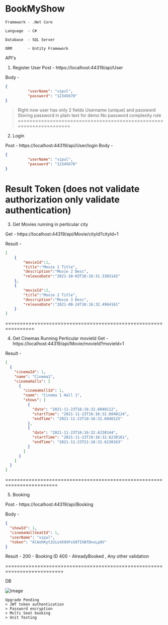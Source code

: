 # BookMyShow
```
Framework - .Net Core

Language  - C#

Database  - SQL Server

ORM       - Entity Framework
```

API's

1. Register User
Post - https://localhost:44319/api/User

Body - 
```json
{
		  "userName": "vipul",
		  "password": "12345678"
}
```
	
> Right now user has only 2 fields Username (unique) and password 
> Storing password in plain text for demo 
> No password complexity rule
====================================================================
2. Login

Post - https://localhost:44319/api/User/login
Body - 
```json
{
		  "userName": "vipul",
		  "password": "12345678"
}
```

Result Token  (does not validate authorization only validate authentication)
=====================================================================
3. Get Movies running in perticular city

Get - https://localhost:44319/api/Movie/cityId?cityId=1

Result - 
```json
[ 
	{
		"movieId":1,
		"title":"Movie 1 Title", 
		"description":"Movie 2 Desc",
		"releaseDate":"2021-10-03T16:16:31.3383142" 
	}, 
	{
		"movieId":2,
		"title":"Movie 2 Title", 
		"description":"Movie 3 Desc",
		"releaseDate":"2021-08-24T16:16:32.4964161"
	} 
]
```
================================================================

4. Get Cinemas Running Perticular movieId
Get - https://localhost:44319/api/Movie/movieId?movieId=1

Result - 
```json
[
  {
    "cinemaId": 1,
    "name": "Cinema1",
    "cinemaHalls": [
      {
        "cinemaHallId": 1,
        "name": "Cinema 1 Hall 1",
        "shows": [
          {
            "date": "2021-11-23T16:16:32.6040112",
            "startTime": "2021-11-23T16:16:32.6040124",
            "endTime": "2021-11-23T18:16:32.6040125"
          },
          {
            "date": "2021-11-23T16:16:32.6238144",
            "startTime": "2021-11-23T19:16:32.6238161",
            "endTime": "2021-11-23T21:16:32.6238163"
          }
        ]
      }
    ]
  }
]
```
========================================================================

5. Booking

Post - https://localhost:44319/api/Booking

Body -
```json
{
  "showId": 1,
  "cinemaHallSeatId": 1,
  "userName": "vipul",
  "token": "AlAohKyt2UiutK9XFs58TIhBfDnxLp8V"
}
```
Result - 
200 - Booking ID
400 - AlreadyBooked , Any other validation


==========================================================================

DB

![image](https://user-images.githubusercontent.com/25218865/142856501-05a60c2c-dec9-4e4e-8176-619c84629df6.png)


```
Upgrade Pending
> JWT token authentication
> Password encryption
> Multi Seat booking
> Unit Testing
```
